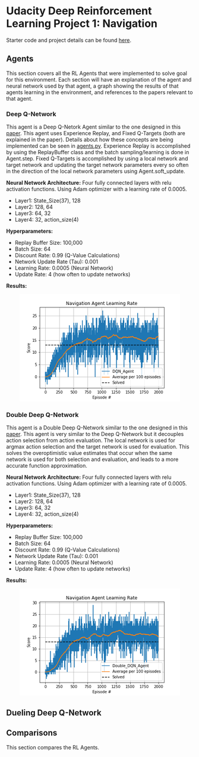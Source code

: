 # Udacity Deep Reinforcement Learning Project 1: Navigation
Starter code and project details can be found [here](https://github.com/udacity/deep-reinforcement-learning/tree/master/p1_navigation).

## Agents
This section covers all the RL Agents that were implemented to solve goal for this environment. Each section will have an explanation of the agent and neural network used by that agent,
 a graph showing the results of that agents learning in the environment, and references to the papers relevant to that agent.
 
 ### Deep Q-Network
 This agent is a Deep Q-Netork Agent similar to the one designed in this [paper](https://storage.googleapis.com/deepmind-media/dqn/DQNNaturePaper.pdf). 
 This agent uses Experience Replay, and Fixed Q-Targets (both are explained in the paper). Details about how these concepts are being implemented can be seen in [agents.py](agents.py).
 Experience Replay is accomplished by using the ReplayBuffer class and the batch sampling/learning is done in Agent.step.
 Fixed Q-Targets is accomplished by using a local network and target network and updating the target network parameters every so often in the direction of the local network parameters using Agent.soft_update.
 
 **Neural Network Architecture:**
 Four fully connected layers with relu activation functions. Using Adam optimizer with a learning rate of 0.0005.
 * Layer1: State_Size(37), 128
 * Layer2: 128, 64
 * Layer3: 64, 32
 * Layer4: 32, action_size(4)
 
 **Hyperparameters:** 
* Replay Buffer Size: 100,000
* Batch Size: 64
* Discount Rate: 0.99 (Q-Value Calculations)
* Network Update Rate (Tau): 0.001
* Learning Rate: 0.0005 (Neural Network)
* Update Rate: 4 (how often to update networks)

**Results:**
<p align="center">
    <img src="/images/DQN_Agent_.png">
</p>
 
 ### Double Deep Q-Network
This agent is a Double Deep Q-Network similar to the one designed in this [paper](https://arxiv.org/pdf/1509.06461.pdf).
This agent is very similar to the Deep Q-Network but it decouples action selection from action evaluation.
The local network is used for argmax action selection and the target network is used for evaluation. This solves the
overoptimistic value estimates that occur when the same network is used for both selection and evaluation, and leads to
a more accurate function approximation.

 **Neural Network Architecture:**
 Four fully connected layers with relu activation functions. Using Adam optimizer with a learning rate of 0.0005.
 * Layer1: State_Size(37), 128
 * Layer2: 128, 64
 * Layer3: 64, 32
 * Layer4: 32, action_size(4)
 
 **Hyperparameters:** 
* Replay Buffer Size: 100,000
* Batch Size: 64
* Discount Rate: 0.99 (Q-Value Calculations)
* Network Update Rate (Tau): 0.001
* Learning Rate: 0.0005 (Neural Network)
* Update Rate: 4 (how often to update networks)

**Results:**
<p align="center">
    <img src="/images/Double_DQN_Agent_.png">
</p>
 
 ## Dueling Deep Q-Network
 
 ## Comparisons
 This section compares the RL Agents.